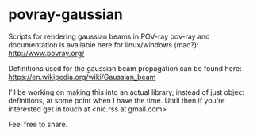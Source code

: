 povray-gaussian
===============

Scripts for rendering gaussian beams in POV-ray
pov-ray and documentation is available here for linux/windows (mac?):
http://www.povray.org/

Definitions used for the gaussian beam propagation can be found here:
https://en.wikipedia.org/wiki/Gaussian_beam

I'll be working on making this into an actual library, instead of just object definitions, at some point when I have the time.
Until then if you're interested get in touch at <nic.rss at gmail.com>

Feel free to share.